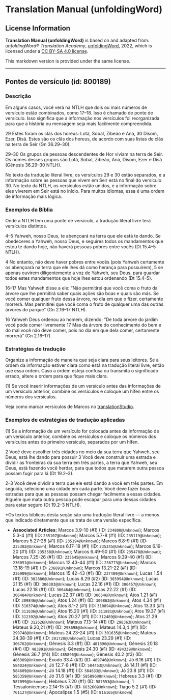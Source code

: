 # Translation Manual (unfoldingWord)

## License Information

**Translation Manual (unfoldingWord)** is based on and adapted from: _unfoldingWord® Translation Academy_, [unfoldingWord](https://unfoldingword.org/utw), 2022, which is licensed under a [CC BY-SA 4.0 license](https://creativecommons.org/licenses/by-sa/4.0/legalcode.en).

This markdown version is provided under the same license.



--------------------------------

## Pontes de versículo (id: 800189)

### Descrição

Em alguns casos, você verá na NTLH que dois ou mais números de versículo estão combinados, como 17–18\. Isso é chamado de ponte de versículo. Isso significa que a informação nos versículos foi reorganizada para que a história ou mensagem seja mais facilmente compreendida.

29 Estes foram os clãs dos horeus: Lotã, Sobal, Zibeão e Aná, 30 Disom, Ezer, Disã. Estes são os clãs dos horeus, de acordo com suas listas de clãs na terra de Seir (Gn 36\.29–30\).

29–30 Os grupos de pessoas descendentes de Hor viviam na terra de Seir. Os nomes desses grupos são Lotã, Sobal, Zibeão, Aná, Disom, Ezer e Disã (Gênesis 36\.29–30 NTLH).

No texto da tradução literal livre, os versículos 29 e 30 estão separados, e a informação sobre as pessoas que vivem em Seir está no final do versículo 30\. No texto da NTLH, os versículos estão unidos, e a informação sobre eles viverem em Seir está no início. Para muitos idiomas, essa é uma ordem de informação mais lógica.

### Exemplos da Bíblia

Onde a NTLH tem uma ponte de versículo, a tradução literal livre terá versículos distintos.

4–5 Yahweh, nosso Deus, te abençoará na terra que ele está te dando. Se obedeceres a Yahweh, nosso Deus, e seguires todos os mandamentos que estou te dando hoje, não haverá pessoas pobres entre vocês (Dt 15\.4–5 NTLH).

4 No entanto, não deve haver pobres entre vocês (pois Yahweh certamente os abençoará na terra que ele lhes dá como herança para possuírem), 5 se apenas ouvirem diligentemente a voz de Yahweh, seu Deus, para guardar todos estes mandamentos que hoje lhes estou ordenando (Dt 15\.4–5\).

16–17 Mas Yahweh disse a ele: “Não permitirei que você coma o fruto da árvore que lhe permitirá saber quais ações são boas e quais são más. Se você comer qualquer fruto dessa árvore, no dia em que o fizer, certamente morrerá. Mas permitirei que você coma o fruto de qualquer uma das outras árvores do parque” (Gn 2\.16–17 NTLH).

16 Yahweh Deus ordenou ao homem, dizendo: “De toda árvore do jardim você pode comer livremente 17 Mas da árvore do conhecimento do bem e do mal você não deve comer, pois no dia em que dela comer, certamente morrerá” (Gn 2\.16–17\).

### Estratégias de tradução

Organize a informação de maneira que seja clara para seus leitores. Se a ordem da informação estiver clara como está na tradução literal livre, então use essa ordem. Caso a ordem esteja confusa ou transmita o significado errado, altere a ordem para que fique mais clara.

(1\) Se você inserir informações de um versículo antes das informações de um versículo anterior, combine os versículos e coloque um hífen entre os números dos versículos.

Veja como marcar versículos de Marcos no [translationStudio](https://help.door43.org/en/knowledgebase/13-translationstudio-android/docs/24-marking-verses-in-translationstudio).

### Exemplos de estratégias de tradução aplicadas

(1\) Se a informação de um versículo for colocada antes da informação de um versículo anterior, combine os versículos e coloque os números dos versículos antes do primeiro versículo, separados por um hífen.

2 Você deve escolher três cidades no meio da sua terra que Yahweh, seu Deus, está lhe dando para possuir 3 Você deve construir uma estrada e dividir as fronteiras da sua terra em três partes, a terra que Yahweh, seu Deus, está fazendo você herdar, para que todos que matarem outra pessoa possam fugir para lá (Dt 19\.2–3\).

2–3 Você deve dividir a terra que ele está dando a você em três partes. Em seguida, selecione uma cidade em cada parte. Você deve fazer boas estradas para que as pessoas possam chegar facilmente a essas cidades. Alguém que mata outra pessoa pode escapar para uma dessas cidades para estar seguro (Dt 19\.2–3 NTLH).  
  
\*Os textos bíblicos desta seção são uma tradução literal livre — a menos que indicado diretamente que se trata de uma versão específica.

* **Associated Articles:** Marcos 3.9-10 (#1) (ID: `234800@Unknown`); Marcos 5.3-4 (#1) (ID: `235107@Unknown`); Marcos 5.7-8 (#1) (ID: `235119@Unknown`); Marcos 5.27-28 (#1) (ID: `235194@Unknown`); Marcos 6.8-9 (#1) (ID: `235302@Unknown`); Marcos 6.17-18 (#1) (ID: `235345@Unknown`); Marcos 6.19-20 (#1) (ID: `235358@Unknown`); Marcos 6.49-50 (#1) (ID: `235478@Unknown`); Marcos 7.25-26 (#1) (ID: `235645@Unknown`); Marcos 9.39-40 (#1) (ID: `236051@Unknown`); Marcos 12.43-44 (#1) (ID: `236773@Unknown`); Marcos 13.18-19 (#1) (ID: `236891@Unknown`); Marcos 13.21-22 (#1) (ID: `236909@Unknown`); Marcos 15.42-43 (#1) (ID: `237489@Unknown`); Lucas 1.54 (#1) (ID: `302886@Unknown`); Lucas 8.29 (#2) (ID: `303994@Unknown`); Lucas 21.15 (#1) (ID: `306303@Unknown`); Lucas 22.16 (#1) (ID: `306457@Unknown`); Lucas 22.18 (#1) (ID: `306464@Unknown`); Lucas 22.22 (#1) (ID: `306484@Unknown`); Lucas 22.37 (#1) (ID: `306546@Unknown`); Atos 1.21 (#1) (ID: `309846@Unknown`); Atos 1.24 (#1) (ID: `309862@Unknown`); Atos 4.34 (#1) (ID: `310374@Unknown`); Atos 8.1-2 (#1) (ID: `310894@Unknown`); Atos 13.33 (#1) (ID: `311636@Unknown`); Atos 15.20 (#1) (ID: `311881@Unknown`); Atos 19.37 (#1) (ID: `312392@Unknown`); Atos 20.27 (#1) (ID: `312489@Unknown`); Atos 21.29 (#1) (ID: `312626@Unknown`); Mateus 7.13-14 (#1) (ID: `298363@Unknown`); Mateus 9.20,21 (#1) (ID: `298698@Unknown`); Mateus 14.3,4 (#1) (ID: `299748@Unknown`); Mateus 24.23-24 (#1) (ID: `301635@Unknown`); Mateus 24.38-39 (#1) (ID: `301720@Unknown`); Lucas 23.29 (#1) (ID: `306762@Unknown`); Gênesis 3.3 (#1) (ID: `481896@Unknown`); Gênesis 20.18 (#4) (ID: `483891@Unknown`); Gênesis 24.30 (#1) (ID: `484338@Unknown`); Gênesis 36.7 (#4) (ID: `485896@Unknown`); Gênesis 40.2 (#3) (ID: `486309@Unknown`); Êxodo 33.4 (#3) (ID: `489746@Unknown`); Jó 6.16 (#1) (ID: `584024@Unknown`); Jó 12.7-8 (#1) (ID: `584453@Unknown`); Jó 14.11 (#1) (ID: `584609@Unknown`); Jó 14.18 (#1) (ID: `584633@Unknown`); Jó 23.8 (#1) (ID: `585359@Unknown`); Jó 31.6 (#1) (ID: `585896@Unknown`); Hebreus 3.3 (#1) (ID: `587099@Unknown`); Hebreus 7.20 (#1) (ID: `587553@Unknown`); 1 Tessalonicenses 2.14-15 (#1) (ID: `683260@Unknown`); Tiago 5.2 (#1) (ID: `761127@Unknown`); Apocalipse 1.5 (#5) (ID: `816165@Unknown`)

